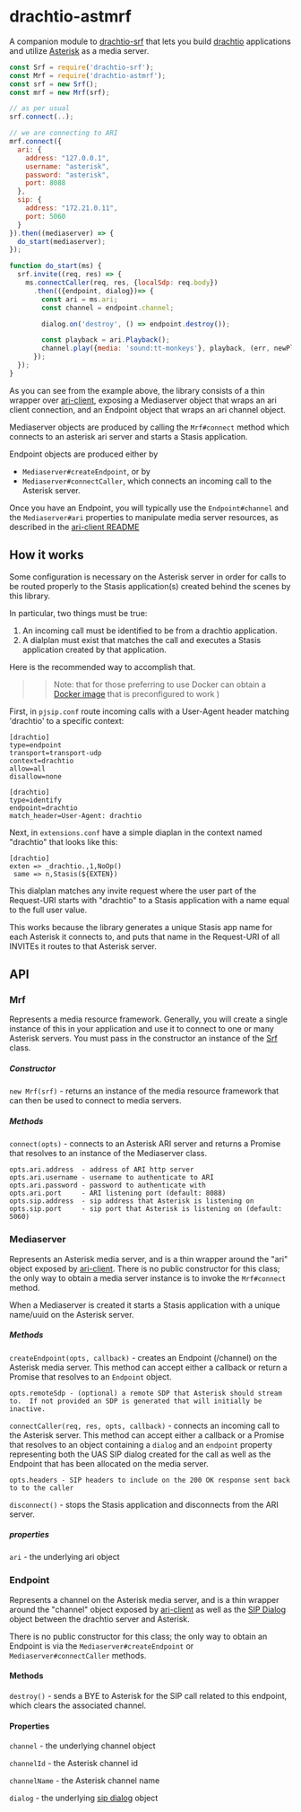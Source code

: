 # drachtio-astmrf

A companion module to [drachtio-srf](https://www.npmjs.com/package/drachtio-srf) that lets you build [drachtio](https://drachtio.org) applications and utilize [Asterisk](https://www.asterisk.org) as a media server.

```js
const Srf = require('drachtio-srf');
const Mrf = require('drachtio-astmrf');
const srf = new Srf();
const mrf = new Mrf(srf);

// as per usual
srf.connect(..);

// we are connecting to ARI
mrf.connect({
  ari: {
    address: "127.0.0.1",
    username: "asterisk",
    password: "asterisk",
    port: 8088
  },
  sip: {
    address: "172.21.0.11",
    port: 5060
  }
}).then((mediaserver) => {
  do_start(mediaserver);
});

function do_start(ms) {
  srf.invite((req, res) => {
    ms.connectCaller(req, res, {localSdp: req.body})
      .then(({endpoint, dialog})=> {
        const ari = ms.ari;
        const channel = endpoint.channel;

        dialog.on('destroy', () => endpoint.destroy());

        const playback = ari.Playback();
        channel.play({media: 'sound:tt-monkeys'}, playback, (err, newPlayback) => {..});
      });
  });
}
```
As you can see from the example above, the library consists of a thin wrapper over [ari-client](https://www.npmjs.com/package/ari-client), exposing a Mediaserver object that wraps an ari client connection, and an Endpoint object that wraps an ari channel object.

Mediaserver objects are produced by calling the `Mrf#connect` method which connects to an asterisk ari server and starts a Stasis application.

Endpoint objects are produced either by 
* `Mediaserver#createEndpoint`, or by
* `Mediaserver#connectCaller`, which connects an incoming call to the Asterisk server.

Once you have an Endpoint, you will typically use the `Endpoint#channel` and the `Mediaserver#ari` properties to manipulate media server resources, as described in the [ari-client README](https://github.com/asterisk/node-ari-client/blob/master/README.md)

## How it works

Some configuration is necessary on the Asterisk server in order for calls to be routed properly to the Stasis application(s) created behind the scenes by this library.

In particular, two things must be true:
1. An incoming call must be identified to be from a drachtio application.
2. A dialplan must exist that matches the call and executes a Stasis application created by that application.

Here is the recommended way to accomplish that.
>> Note: that for those preferring to use Docker can obtain a [Docker image](https://cloud.docker.com/u/drachtio/repository/docker/drachtio/asterisk/) that is preconfigured to work )

First, in `pjsip.conf` route incoming calls with a User-Agent header matching 'drachtio' to a specific context:
```
[drachtio]
type=endpoint
transport=transport-udp
context=drachtio
allow=all
disallow=none

[drachtio]
type=identify
endpoint=drachtio
match_header=User-Agent: drachtio
```
Next, in `extensions.conf` have a simple diaplan in the context named "drachtio" that looks like this:
```
[drachtio]
exten => _drachtio.,1,NoOp()
 same => n,Stasis(${EXTEN})
```
This dialplan matches any invite request where the user part of the Request-URI starts with "drachtio" to a Stasis application with a name equal to the full user value.

This works because the library generates a unique Stasis app name for each Asterisk it connects to, and puts that name in the Request-URI of all INVITEs it routes to that Asterisk server.

## API

### Mrf
Represents a media resource framework.  Generally, you will create a single instance of this in your application and use it to connect to one or many Asterisk servers.  You must pass in the constructor an instance of the [Srf](https://drachtio.org/api#srf) class.

##### Constructor
`new Mrf(srf)` - returns an instance of the media resource framework that can then be used to connect to media servers.

##### Methods
`connect(opts)` - connects to an Asterisk ARI server and returns a Promise that resolves to an instance of the Mediaserver class.
```
opts.ari.address  - address of ARI http server
opts.ari.username - username to authenticate to ARI 
opts.ari.password - password to authenticate with
opts.ari.port     - ARI listening port (default: 8088)
opts.sip.address  - sip address that Asterisk is listening on
opts.sip.port     - sip port that Asterisk is listening on (default: 5060)
```

### Mediaserver
Represents an Asterisk media server, and is a thin wrapper around the "ari" object exposed by [ari-client](https://www.npmjs.com/package/ari-client#api).  There is no public constructor for this class; the only way to obtain a media server instance is to invoke the `Mrf#connect` method.

When a Mediaserver is created it starts a Stasis application with a unique name/uuid on the Asterisk server.

##### Methods
`createEndpoint(opts, callback)` - creates an Endpoint (/channel) on the Asterisk media server.  This method can accept either a callback or return a Promise that resolves to an `Endpoint` object.
```
opts.remoteSdp - (optional) a remote SDP that Asterisk should stream to.  If not provided an SDP is generated that will initially be inactive.
```

`connectCaller(req, res, opts, callback)` - connects an incoming call to the Asterisk server.  This method can accept either a callback or a Promise that resolves to an object containing a `dialog` and an `endpoint` property representing both the UAS SIP dialog created for the call as well as the Endpoint that has been allocated on the media server.
```
opts.headers - SIP headers to include on the 200 OK response sent back to to the caller
```

`disconnect()` - stops the Stasis application and disconnects from the ARI server.
##### properties
`ari` - the underlying ari object

### Endpoint 
Represents a channel on the Asterisk media server, and is a thin wrapper around the "channel" object exposed by [ari-client](https://www.npmjs.com/package/ari-client#api) as well as the [SIP Dialog](https://drachtio.org/api#dialog) object between the drachtio server and Asterisk.  

There is no public constructor for this class; the only way to obtain an Endpoint is via the `Mediaserver#createEndpoint` or `Mediaserver#connectCaller` methods.

#### Methods
`destroy()` - sends a BYE to Asterisk for the SIP call related to this endpoint, which clears the associated channel.
#### Properties
`channel`     - the underlying channel object

`channelId`   - the Asterisk channel id

`channelName` - the Asterisk channel name

`dialog`      - the underlying [sip dialog](https://drachtio.org/api#dialog) object
